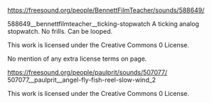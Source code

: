 https://freesound.org/people/BennettFilmTeacher/sounds/588649/

588649__bennettfilmteacher__ticking-stopwatch
A ticking analog stopwatch. No frills. Can be looped.

This work is licensed under the Creative Commons 0 License.

No mention of any extra license terms on page.



https://freesound.org/people/paulprit/sounds/507077/
507077__paulprit__angel-fly-fish-reel-slow-wind_2

This work is licensed under the Creative Commons 0 License.